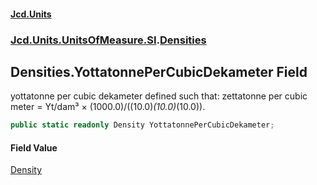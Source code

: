 #### [Jcd.Units](index.md 'index')
### [Jcd.Units.UnitsOfMeasure.SI](Jcd.Units.UnitsOfMeasure.SI.md 'Jcd.Units.UnitsOfMeasure.SI').[Densities](Densities.md 'Jcd.Units.UnitsOfMeasure.SI.Densities')

## Densities.YottatonnePerCubicDekameter Field

yottatonne per cubic dekameter defined such that: zettatonne per cubic meter = Yt/dam³ ×
(1000.0)/((10.0)*(10.0)*(10.0)).

```csharp
public static readonly Density YottatonnePerCubicDekameter;
```

#### Field Value
[Density](Density.md 'Jcd.Units.UnitTypes.Density')